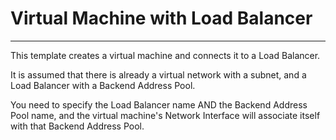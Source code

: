 # Virtual Machine with Load Balancer
---

This template creates a virtual machine and connects it to a Load Balancer.

It is assumed that there is already a virtual network with a subnet, and a Load Balancer
with a Backend Address Pool.

You need to specify the Load Balancer name AND the Backend Address Pool name, 
and the virtual machine's Network Interface will associate itself with that Backend Address Pool.


